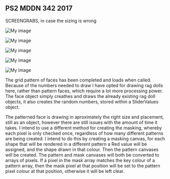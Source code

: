 ## PS2 MDDN 342 2017

SCREENGRABS, in case the sizing is wrong

![My image](https://2.bp.blogspot.com/-5xo14D_phtU/WaRYuKYLChI/AAAAAAAAARg/OgObDNBtW5UR8q1tA0wS-vfN67Od7sZvgCLcBGAs/s320/preview.jpg)

![My image](https://2.bp.blogspot.com/-Hc_PuKowdlo/WaRYMmhNCMI/AAAAAAAAARM/AThAaymlOtc9cFEqRtFfgGivVS6J2AhSwCLcBGAs/s320/grid1.png)

![My image](https://2.bp.blogspot.com/-7zRVkLaRpQg/WaRYQYe9rdI/AAAAAAAAARY/IVLTkJsWNncBKg97v2GYoJVdlDkNWKJCwCLcBGAs/s320/grid2.png)

![My image](https://3.bp.blogspot.com/-I-thwFcW8K8/WaRYRpVBjeI/AAAAAAAAARc/pyUOZUCfyR8qsFcePL0zmeBkdAy70S6-wCLcBGAs/s320/grid3.png)

![My image](https://1.bp.blogspot.com/-8Y06S4lxjSQ/WaRYQSdauYI/AAAAAAAAARU/Fciatc2Q-WwZ_iqrIDqPzITwbmo7zvgugCLcBGAs/s320/grid%2Btrain.png)

The grid pattern of faces has been completed and loads when called. Because of the numbers needed to draw I have opted for drawing rag dolls here, rather than pattern faces, which require a lot more processing power. The face object simply creathes and draws the already existing rag doll objects, it also creates the random numbers, stored within a SliderValues object.


The patterned face is drawing in aproximately the right size and placement, still as an object, however there are still issues  with the amount of time it takes. I intend to use a different method for creating the masking, whereby each pixel is only checked once, regardless of how many different patterns are being created. I intend to do this by creating a masking canvas, for each shape that will be rendered in a different pattern a Red value will be assigned, and the shape drawn in that colour. Then the pattern canvases will be created. The pattern and mask canvases will both be converted to arrays of pixels. If a pixel in the mask array matches the key colour of a pattern array, then the mask pixel at that position will be set to the pattern pixel colour at that position, otherwise it will be left clear.